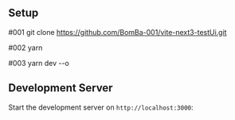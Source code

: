 ## Setup
#001
git clone https://github.com/BomBa-001/vite-next3-testUi.git

#002
yarn

#003
yarn dev --o
## Development Server

Start the development server on `http://localhost:3000`:
